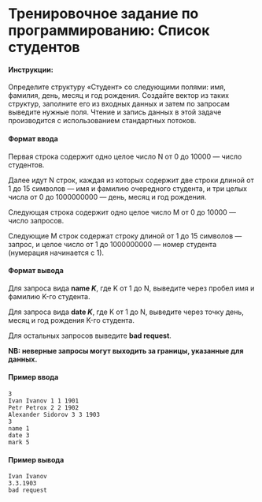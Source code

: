 # Тренировочное задание по программированию: Список студентов

#### Инструкции:
Определите структуру «Студент» со следующими полями: имя, фамилия, день, месяц и год рождения. Создайте вектор из таких структур, заполните его из входных данных и затем по запросам выведите нужные поля. Чтение и запись данных в этой задаче производится с использованием стандартных потоков.

#### Формат ввода

Первая строка содержит одно целое число N от 0 до 10000 — число студентов.

Далее идут N строк, каждая из которых содержит две строки длиной от 1 до 15 символов — имя и фамилию очередного студента, и три целых числа от 0 до 1000000000 — день, месяц и год рождения.

Следующая строка содержит одно целое число M от 0 до 10000 — число запросов.

Следующие M строк содержат строку длиной от 1 до 15 символов — запрос, и целое число от 1 до 1000000000 — номер студента (нумерация начинается с 1).

#### Формат вывода

Для запроса вида __name *K*__, где K от 1 до N, выведите через пробел имя и фамилию K-го студента.

Для запроса вида __date *K*__, где K от 1 до N, выведите через точку день, месяц и год рождения K-го студента.

Для остальных запросов выведите __bad request__.

__NB: неверные запросы могут выходить за границы, указанные для данных.__

#### Пример ввода
```
3
Ivan Ivanov 1 1 1901
Petr Petrox 2 2 1902
Alexander Sidorov 3 3 1903
3
name 1
date 3
mark 5
```

#### Пример вывода
```
Ivan Ivanov
3.3.1903
bad request
```